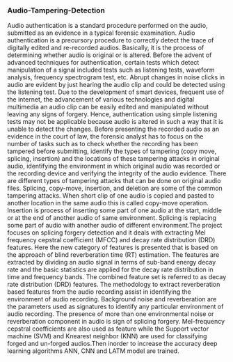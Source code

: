 ###  Audio-Tampering-Detection
Audio authentication is a standard procedure performed on the audio, submitted as an evidence in a typical forensic examination. Audio authentication is a precursory
procedure to correctly detect the trace of digitally edited and re-recorded audios. Basically, it is the process of determining whether audio is original or is altered. Before
the advent of advanced techniques for authentication, certain tests which detect manipulation of a signal included tests such as listening tests, waveform analysis,
frequency spectrogram test, etc. Abrupt changes in noise clicks in audio are evident by just hearing the audio clip and could be detected using the listening test. Due to the
development of smart devices, frequent use of the internet, the advancement of various technologies and digital multimedia an audio clip can be easily edited and manipulated
without leaving any signs of forgery. Hence, authentication using simple listening tests may not be applicable because audio is altered in such a way that it is unable to detect
the changes. Before presenting the recorded audio as an evidence in the court of law, the forensic analyst has to focus on the number of tasks such as to check whether the
recording has been tampered before submitting, identify the types of tampering (copy move, splicing, insertion) and the locations of these tampering attacks in original audio,
identifying the environment in which original audio was recorded or the recording device and verifying the integrity of the audio evidence. There are different types of tampering attacks that can be done on original audio files. Splicing, copy-move, insertion, and deletion are some of the common tampering attacks. When short clip of one audio is copied and pasted to another location in the same audio this is called copy-move operation. Insertion is process of inserting some part of one audio at the start, middle or at the end of another audio of same environment. Splicing is replacing some part of audio with another audio of different environment.The project focuses on splicing forgery detection and it deals with extracting Mel frequency cepstral coefficient (MFCC) and decay rate distribution (DRD) features. Here the new category of features is presented that is based on the approach of blind reverberation time (RT) estimation. The features are extracted by dividing an audio signal in terms of sub-band energy decay rate and the basic statistics are applied for the decay rate distribution in time and frequency bands. The combined feature set is referred to as decay rate distribution (DRD) features. The methodology to extract reverberation based features from the audio recording assist in identifying the environment of audio recording. Background noise and reverberation are the parameters used as signatures to identify any particular environment of audio recording. The presence of more than one environmental noise or reverberation component in audio is sign of splicing forgery. Mel-frequency cepstral coefficients are also used as feature while the Support vector machine (SVM) and Knearest neighbor (KNN) are used for classifying forged and un-forged audios.Then inorder to increase the accuracy deep learning algorithms ANN, CNN and LATM model are trained. 
